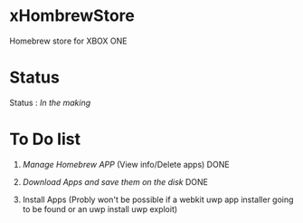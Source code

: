 # xHombrewStore
Homebrew store for XBOX ONE 

# Status 

Status : *In the making*

# To Do list

1. _Manage Homebrew APP_ (View info/Delete apps) DONE

2. _Download Apps and save them on the disk_ DONE
   
3. Install Apps (Probly won't be possible if a webkit uwp app installer going to be found or an uwp install uwp exploit)

